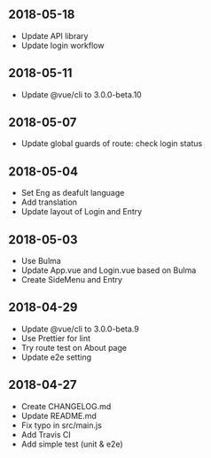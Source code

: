 ## 2018-05-18

* Update API library
* Update login workflow

## 2018-05-11

* Update @vue/cli to 3.0.0-beta.10

## 2018-05-07

* Update global guards of route: check login status

## 2018-05-04

* Set Eng as deafult language
* Add translation
* Update layout of Login and Entry

## 2018-05-03

* Use Bulma
* Update App.vue and Login.vue based on Bulma
* Create SideMenu and Entry

## 2018-04-29

* Update @vue/cli to 3.0.0-beta.9
* Use Prettier for lint
* Try route test on About page
* Update e2e setting

## 2018-04-27

* Create CHANGELOG.md
* Update README.md
* Fix typo in src/main.js
* Add Travis CI
* Add simple test (unit & e2e)
